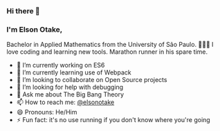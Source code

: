 ### Hi there 👋

### I'm Elson Otake, 

Bachelor in Applied Mathematics from the University of São Paulo. 👨🏻‍💻 I love coding and learning new tools. Marathon runner in his spare time. 

- 🔭 I’m currently working on ES6
- 🌱 I’m currently learning use of Webpack
- 👯 I’m looking to collaborate on Open Source projects
- 🤔 I’m looking for help with debugging
- 💬 Ask me about The Big Bang Theory
- 📫 How to reach me: [@elsonotake](https://twitter.com/elsonotake)
- 😄 Pronouns: He/Him
- ⚡ Fun fact: it's no use running if you don't know where you're going

